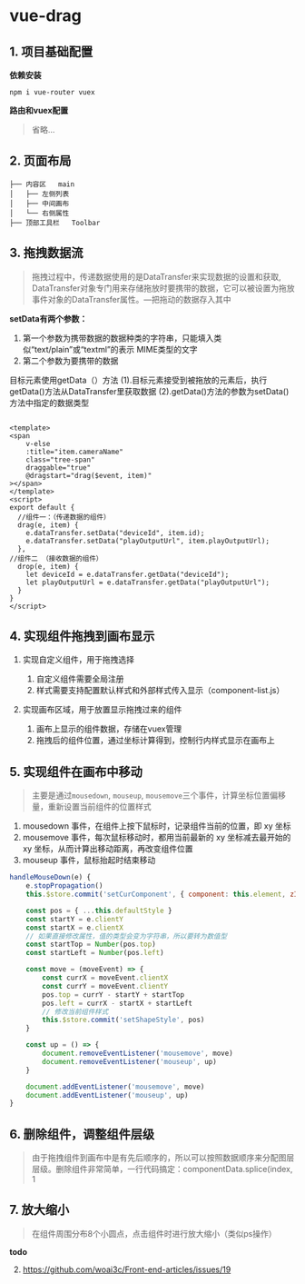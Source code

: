 # vue-drag

## 1. 项目基础配置

**依赖安装**

```shell
npm i vue-router vuex
```

**路由和vuex配置**

> 省略...

## 2. 页面布局

```text
├── 内容区   main               
│   ├── 左侧列表                
│   ├── 中间画布            
│   └── 右侧属性             
├── 顶部工具栏   Toolbar

```

## 3. 拖拽数据流

> 拖拽过程中，传递数据使用的是DataTransfer来实现数据的设置和获取,
> DataTransfer对象专门用来存储拖放时要携带的数据，它可以被设置为拖放事件对象的DataTransfer属性。—把拖动的数据存入其中

**setData有两个参数：**

1. 第一个参数为携带数据的数据种类的字符串，只能填入类 似“text/plain”或“textml”的表示 MIME类型的文字
2. 第二个参数为要携带的数据

目标元素使用getData（）方法
(1).目标元素接受到被拖放的元素后，执行getData()方法从DataTransfer里获取数据
(2).getData()方法的参数为setData()方法中指定的数据类型

```vue

<template>
<span
    v-else
    :title="item.cameraName"
    class="tree-span"
    draggable="true"
    @dragstart="drag($event, item)"
></span>
</template>
<script>
export default {
  //组件一：（传递数据的组件）
  drag(e, item) {
    e.dataTransfer.setData("deviceId", item.id);
    e.dataTransfer.setData("playOutputUrl", item.playOutputUrl);
  },
//组件二 （接收数据的组件）
  drop(e, item) {
    let deviceId = e.dataTransfer.getData("deviceId");
    let playOutputUrl = e.dataTransfer.getData("playOutputUrl");
  }
}
</script>
```

## 4. 实现组件拖拽到画布显示

1. 实现自定义组件，用于拖拽选择 
   1. 自定义组件需要全局注册
   2. 样式需要支持配置默认样式和外部样式传入显示（component-list.js）

2. 实现画布区域，用于放置显示拖拽过来的组件
   1. 画布上显示的组件数据，存储在vuex管理
   2. 拖拽后的组件位置，通过坐标计算得到，控制行内样式显示在画布上


## 5. 实现组件在画布中移动

> 主要是通过`mousedown`, `mouseup`, `mousemove`三个事件，计算坐标位置偏移量，重新设置当前组件的位置样式

1. mousedown 事件，在组件上按下鼠标时，记录组件当前的位置，即 xy 坐标
2. mousemove 事件，每次鼠标移动时，都用当前最新的 xy 坐标减去最开始的 xy 坐标，从而计算出移动距离，再改变组件位置
3. mouseup 事件，鼠标抬起时结束移动

```js
handleMouseDown(e) {
    e.stopPropagation()
    this.$store.commit('setCurComponent', { component: this.element, zIndex: this.zIndex })

    const pos = { ...this.defaultStyle }
    const startY = e.clientY
    const startX = e.clientX
    // 如果直接修改属性，值的类型会变为字符串，所以要转为数值型
    const startTop = Number(pos.top)
    const startLeft = Number(pos.left)

    const move = (moveEvent) => {
        const currX = moveEvent.clientX
        const currY = moveEvent.clientY
        pos.top = currY - startY + startTop
        pos.left = currX - startX + startLeft
        // 修改当前组件样式
        this.$store.commit('setShapeStyle', pos)
    }

    const up = () => {
        document.removeEventListener('mousemove', move)
        document.removeEventListener('mouseup', up)
    }

    document.addEventListener('mousemove', move)
    document.addEventListener('mouseup', up)
}
```

## 6. 删除组件，调整组件层级

> 由于拖拽组件到画布中是有先后顺序的，所以可以按照数据顺序来分配图层层级。删除组件非常简单，一行代码搞定：componentData.splice(index, 1

## 7. 放大缩小

> 在组件周围分布8个小圆点，点击组件时进行放大缩小（类似ps操作）

**todo**

2. https://github.com/woai3c/Front-end-articles/issues/19